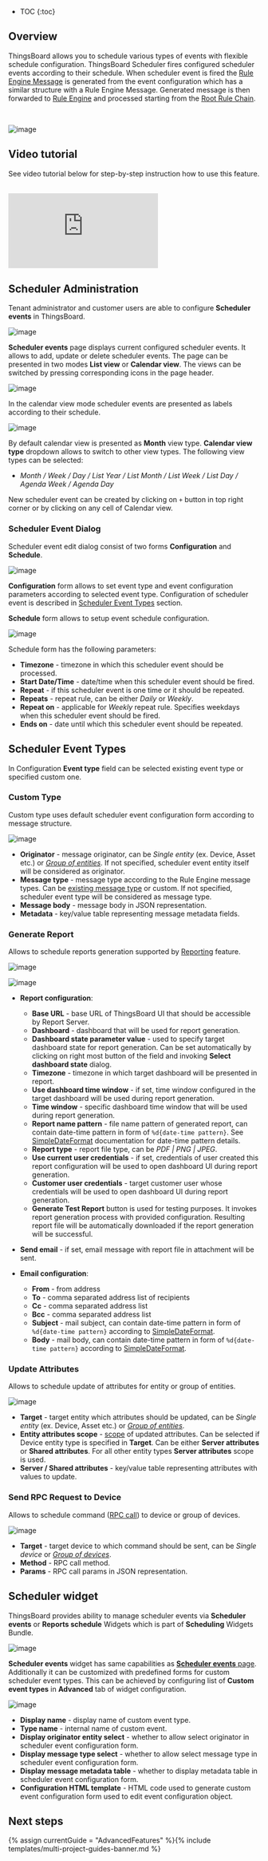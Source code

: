 * TOC
{:toc}

## Overview

ThingsBoard allows you to schedule various types of events with flexible schedule configuration.
ThingsBoard Scheduler fires configured scheduler events according to their schedule.
When scheduler event is fired the [Rule Engine Message](/docs/{{docsPrefix}}user-guide/rule-engine-2-0/overview/#rule-engine-message) is generated
from the event configuration which has a similar structure with a Rule Engine Message.
Generated message is then forwarded to [Rule Engine](/docs/{{docsPrefix}}user-guide/rule-engine-2-0/re-getting-started/) and processed starting from
the [Root Rule Chain](/docs/{{docsPrefix}}user-guide/rule-engine-2-0/overview/#rule-chain).

<br>

![image](/images/user-guide/scheduler.svg)

## Video tutorial

See video tutorial below for step-by-step instruction how to use this feature.

<br>
<div id="video">
    <div id="video_wrapper">
        <iframe src="https://www.youtube.com/embed/RnHAao8yET4" frameborder="0" allowfullscreen></iframe>
    </div>
</div>

## Scheduler Administration

Tenant administrator and customer users are able to configure **Scheduler events** in ThingsBoard.

![image](/images/user-guide/ui/scheduler.png)

**Scheduler events** page displays current configured scheduler events.
It allows to add, update or delete scheduler events. The page can be presented in two modes **List view** or **Calendar view**.
The views can be switched by pressing corresponding icons in the page header.

![image](/images/user-guide/ui/scheduler-view-buttons.png)

In the calendar view mode scheduler events are presented as labels according to their schedule. 

![image](/images/user-guide/ui/scheduler-calendar-view.png)

By default calendar view is presented as **Month** view type.
**Calendar view type** dropdown allows to switch to other view types. The following view types can be selected:

- *Month / Week / Day / List Year / List Month / List Week / List Day / Agenda Week / Agenda Day*

New scheduler event can be created by clicking on `+` button in top right corner or by clicking on any cell of Calendar view.

### Scheduler Event Dialog

Scheduler event edit dialog consist of two forms **Configuration** and **Schedule**.

![image](/images/user-guide/ui/scheduler-event-dialog.png)

**Configuration** form allows to set event type and event configuration parameters according to selected event type.
Configuration of scheduler event is described in [Scheduler Event Types](#scheduler-event-types) section.

**Schedule** form allows to setup event schedule configuration.

![image](/images/user-guide/ui/scheduler-event-schedule.png)

Schedule form has the following parameters:

- **Timezone** - timezone in which this scheduler event should be processed.
- **Start Date/Time** - date/time when this scheduler event should be fired.
- **Repeat** - if this scheduler event is one time or it should be repeated. 
- **Repeats** - repeat rule, can be either *Daily* or *Weekly*.
- **Repeat on** - applicable for *Weekly* repeat rule. Specifies weekdays when this scheduler event should be fired.
- **Ends on** - date until which this scheduler event should be repeated.
 

## Scheduler Event Types

In Configuration **Event type** field can be selected existing event type or specified custom one.

### Custom Type

Custom type uses default scheduler event configuration form according to message structure.

![image](/images/user-guide/ui/scheduler-custom-event-type.png)

- **Originator** - message originator, can be *Single entity* (ex. Device, Asset etc.) or [*Group of entities*](/docs/{{docsPrefix}}user-guide/groups/). If not specified, scheduler event entity itself will be considered as originator.
- **Message type** - message type according to the Rule Engine message types. Can be [existing message type](/docs/{{docsPrefix}}user-guide/rule-engine-2-0/overview/#predefined-message-types) or custom. If not specified, scheduler event type will be considered as message type. 
- **Message body** - message body in JSON representation.
- **Metadata** - key/value table representing message metadata fields.

### Generate Report

Allows to schedule reports generation supported by [Reporting](/docs/{{docsPrefix}}user-guide/reporting/#generate-report-rule-chain) feature.

![image](/images/user-guide/ui/scheduler-generate-report-event-type-report-config.png)

![image](/images/user-guide/ui/scheduler-generate-report-event-type-email-config.png)

- **Report configuration**:
    - **Base URL** - base URL of ThingsBoard UI that should be accessible by Report Server.
    - **Dashboard** - dashboard that will be used for report generation.
    - **Dashboard state parameter value** - used to specify target dashboard state for report generation. Can be set automatically by clicking on right most button of the field and invoking **Select dashboard state** dialog.
    - **Timezone** - timezone in which target dashboard will be presented in report.
    - **Use dashboard time window** - if set, time window configured in the target dashboard will be used during report generation.
    - **Time window** - specific dashboard time window that will be used during report generation.
    - **Report name pattern** - file name pattern of generated report, can contain date-time pattern in form of `%d{date-time pattern}`. See [SimpleDateFormat](https://docs.oracle.com/javase/8/docs/api/java/text/SimpleDateFormat.html) documentation for date-time pattern details.
    - **Report type** - report file type, can be *PDF \| PNG \| JPEG*.
    - **Use current user credentials** - if set, credentials of user created this report configuration will be used to open dashboard UI during report generation.
    - **Customer user credentials** - target customer user whose credentials will be used to open dashboard UI during report generation.
    - **Generate Test Report** button is used for testing purposes. It invokes report generation process with provided configuration. Resulting report file will be automatically downloaded if the report generation will be successful.

- **Send email** - if set, email message with report file in attachment will be sent.

- **Email configuration**:
    - **From** - from address
    - **To** - comma separated address list of recipients
    - **Cc** - comma separated address list
    - **Bcc** - comma separated address list
    - **Subject** - mail subject, can contain date-time pattern in form of `%d{date-time pattern}` according to [SimpleDateFormat](https://docs.oracle.com/javase/8/docs/api/java/text/SimpleDateFormat.html).
    - **Body** - mail body, can contain date-time pattern in form of `%d{date-time pattern}` according to [SimpleDateFormat](https://docs.oracle.com/javase/8/docs/api/java/text/SimpleDateFormat.html).

### Update Attributes

Allows to schedule update of attributes for entity or group of entities.

![image](/images/user-guide/ui/scheduler-update-attributes-event-type.png)

- **Target** - target entity which attributes should be updated, can be *Single entity* (ex. Device, Asset etc.) or [*Group of entities*](/docs/{{docsPrefix}}user-guide/groups/).
- **Entity attributes scope** - [scope](/docs/{{docsPrefix}}user-guide/attributes/#attribute-types) of updated attributes. Can be selected if Device entity type is specified in **Target**. Can be either **Server attributes** or **Shared attributes**. For all other entity types **Server attributes** scope is used. 
- **Server / Shared attributes** - key/value table representing attributes with values to update.

### Send RPC Request to Device

Allows to schedule command ([RPC call](/docs/{{docsPrefix}}user-guide/rpc/#server-side-rpc-api)) to device or group of devices.

![image](/images/user-guide/ui/scheduler-send-rpc-request-event-type.png)

- **Target** - target device to which command should be sent, can be *Single device* or [*Group of devices*](/docs/{{docsPrefix}}user-guide/groups/).
- **Method** - RPC call method.
- **Params** - RPC call params in JSON representation.

## Scheduler widget

ThingsBoard provides ability to manage scheduler events via **Scheduler events** or **Reports schedule** Widgets which is part of **Scheduling** Widgets Bundle.

![image](/images/user-guide/ui/scheduler-scheduler-events-widget.png)

**Scheduler events** widget has same capabilities as [**Scheduler events** page](#scheduler-administration).
Additionally it can be customized with predefined forms for custom scheduler event types. 
This can be achieved by configuring list of **Custom event types** in **Advanced** tab of widget configuration.

![image](/images/user-guide/ui/scheduler-scheduler-events-widget-custom-types.png)

- **Display name** - display name of custom event type.
- **Type name** - internal name of custom event.
- **Display originator entity select** - whether to allow select originator in scheduler event configuration form.
- **Display message type select** - whether to allow select message type in scheduler event configuration form.
- **Display message metadata table** - whether to display metadata table in scheduler event configuration form.
- **Configuration HTML template** - HTML code used to generate custom event configuration form used to edit event configuration object.

## Next steps

{% assign currentGuide = "AdvancedFeatures" %}{% include templates/multi-project-guides-banner.md %}
